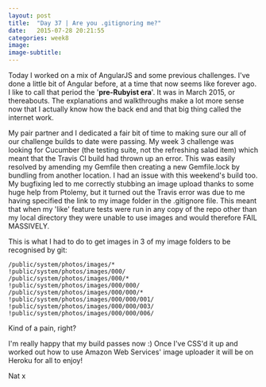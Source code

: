 ```yaml
---
layout: post
title:  "Day 37 | Are you .gitignoring me?"
date:   2015-07-28 20:21:55
categories: week8
image:
image-subtitle: 
---
```


Today I worked on a mix of AngularJS and some previous challenges. I've done a little bit of Angular before, at a time that now seems like forever ago. I like to call that period the '**pre-Rubyist era**'. It was in March 2015, or thereabouts. The explanations and walkthroughs make a lot more sense now that I actually know how the back end and that big thing called the internet work.

My pair partner and I dedicated a fair bit of time to making sure our all of our challenge builds to date were passing. My week 3 challenge was looking for Cucumber (the testing suite, not the refreshing salad item) which meant that the Travis CI build had thrown up an error. This was easily resolved by amending my Gemfile then creating a new Gemfile.lock by bundling from another location. I had an issue with this weekend's build too. My bugfixing led to me correctly stubbing an image upload thanks to some huge help from Ptolemy, but it turned out the Travis error was due to me having specified the link to my image folder in the .gitignore file. This meant that when my 'like' feature tests were run in any copy of the repo other than my local directory they were unable to use images and would therefore FAIL MASSIVELY.

This is what I had to do to get images in 3 of my image folders to be recognised by git:

	/public/system/photos/images/*
	!public/system/photos/images/000/
	/public/system/photos/images/000/*
	!public/system/photos/images/000/000/
	/public/system/photos/images/000/000/*
	!public/system/photos/images/000/000/001/
	!public/system/photos/images/000/000/003/
	!public/system/photos/images/000/000/006/

Kind of a pain, right?

I'm really happy that my build passes now :) Once I've CSS'd it up and worked out how to use Amazon Web Services' image uploader it will be on Heroku for all to enjoy!

Nat x
